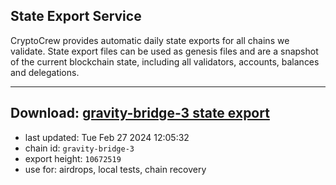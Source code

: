 ## State Export Service
CryptoCrew provides automatic daily state exports for all chains we validate. State export files can be used as genesis files and are a snapshot of the current blockchain state, including all validators, accounts, balances and delegations.

---
**Download: [gravity-bridge-3 state export](https://dl-eu2.ccvalidators.com/SERVICE/gravitybridge/gravity-bridge-3_export_10672519.json)**
---

- last updated: Tue Feb 27 2024 12:05:32
- chain id: `gravity-bridge-3`
- export height: `10672519`
- use for: airdrops, local tests, chain recovery
